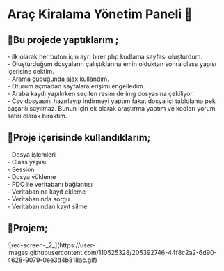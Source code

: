 # Araç Kiralama Yönetim Paneli 🚗
<h2>📌Bu projede yaptıklarım ;</h2>
- ilk olarak her buton için ayrı birer php kodlama sayfası oluşturdum. <br>
- Oluşturduğum dosyaların çalıştıklarına emin olduktan sonra class yapısı içerisine çektim. <br>
- Arama çubuğunda ajax kullandım. <br>
- Oturum açmadan sayfalara erişimi engelledim. <br>
- Araba kaydı yapılırken seçilen resim de img dosyasına çekiliyor. <br>
- Csv dosyasını hazırlayıp indirmeyi yaptım fakat dosya içi tablolama pek başarılı sayılmaz. Bunun için ek olarak araştırma yaptım ve kodları yorum satırı olarak bıraktım. <br>

<h2>📌Proje içerisinde kullandıklarım;</h2> 
- Dosya işlemleri <br>
- Class yapısı <br>
- Session <br>
- Dosya yükleme <br>
- PDO ile veritabanı bağlantısı <br>
- Veritabanına kayıt ekleme <br>
- Veritabanında sorgu <br>
- Veritabanından kayıt silme <br>

<h2>📌Projem;</h2> 
![rec-screen-_2_](https://user-images.githubusercontent.com/110525328/205392746-44f8c2a2-6d90-4628-9079-0ee3d4b818ac.gif)
